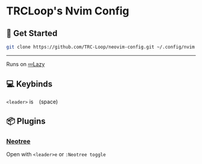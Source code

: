 # TRCLoop's Nvim Config

## 🚀 Get Started

```bash
git clone https://github.com/TRC-Loop/neovim-config.git ~/.config/nvim
```
---

Runs on <a href="https://github.com/folke/lazy.nvim" target="_blank" rel="noopener noreferrer">💤Lazy</a>

## 💻 Keybinds

`<leader>` is ` ` (space)

## 📦 Plugins

### [Neotree](https://github.com/nvim-neo-tree/neo-tree.nvim)
Open with `<leader>e` or `:Neotree toggle`
